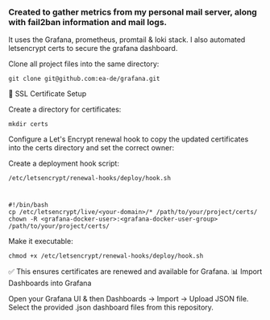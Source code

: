 ### Created to gather metrics from my personal mail server, along with fail2ban information and mail logs. 
It uses the Grafana, prometheus, promtail & loki stack. I also automated letsencrypt certs to secure the grafana dashboard.



Clone all project files into the same directory:

    git clone git@github.com:ea-de/grafana.git

🔐 SSL Certificate Setup

Create a directory for certificates:

    mkdir certs

Configure a Let's Encrypt renewal hook to copy the updated certificates into the certs directory and set the correct owner:

Create a deployment hook script:

    /etc/letsencrypt/renewal-hooks/deploy/hook.sh
#
    #!/bin/bash
    cp /etc/letsencrypt/live/<your-domain>/* /path/to/your/project/certs/
    chown -R <grafana-docker-user>:<grafana-docker-user-group> /path/to/your/project/certs/

Make it executable:

    chmod +x /etc/letsencrypt/renewal-hooks/deploy/hook.sh

✅ This ensures certificates are renewed and available for Grafana.
📊 Import Dashboards into Grafana

Open your Grafana UI & then Dashboards → Import → Upload JSON file. Select the provided .json dashboard files from this repository.
